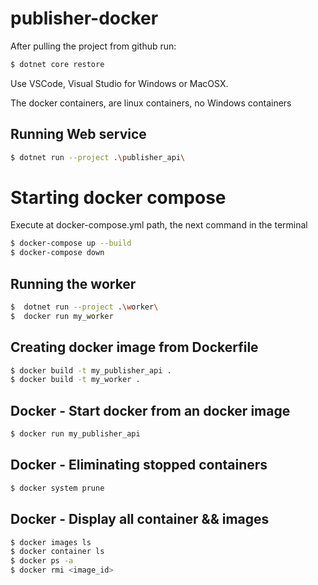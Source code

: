 ﻿# publisher-docker

After pulling the project from github run:

```bash
$ dotnet core restore
```

Use VSCode, Visual Studio for Windows or MacOSX.

The docker containers, are linux containers, no Windows containers

## Running Web service

```bash
$ dotnet run --project .\publisher_api\ 
```

# Starting docker compose

Execute at docker-compose.yml path, the next command in the terminal

```bash
$ docker-compose up --build 
$ docker-compose down
```

## Running the worker

```bash
$  dotnet run --project .\worker\
$  docker run my_worker
```

## Creating docker image from Dockerfile

```bash
$ docker build -t my_publisher_api .
$ docker build -t my_worker .
```

## Docker - Start docker from an docker image

```bash
$ docker run my_publisher_api 
```

## Docker - Eliminating stopped containers

```bash
$ docker system prune
```

## Docker - Display all container && images

```bash
$ docker images ls
$ docker container ls
$ docker ps -a
$ docker rmi <image_id>
```
